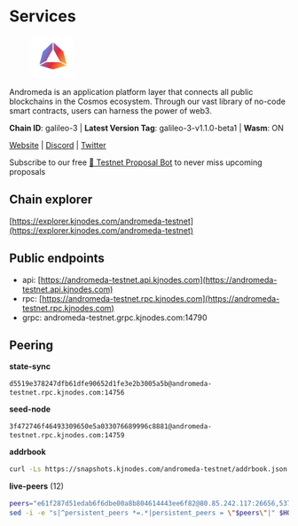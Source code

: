 # Services

<figure><img src="https://raw.githubusercontent.com/kj89/cosmos-images/main/logos/andromeda.png" alt=""><figcaption></figcaption></figure>

Andromeda is an application platform layer that connects all  public blockchains in the Cosmos ecosystem. Through our vast  library of no-code smart contracts, users can harness the power of web3.

**Chain ID**: galileo-3 | **Latest Version Tag**: galileo-3-v1.1.0-beta1 | **Wasm**: ON

[Website](https://www.andromedaprotocol.io) | [Discord](https://discord.gg/wzM3kSN3sE) | [Twitter](https://twitter.com/andromedaprot)



Subscribe to our free [🤖 Testnet Proposal Bot](https://t.me/kjnodes_testnet_proposal_bot) to never miss upcoming proposals


## Chain explorer
[https://explorer.kjnodes.com/andromeda-testnet](https://explorer.kjnodes.com/andromeda-testnet)

## Public endpoints

* api: [https://andromeda-testnet.api.kjnodes.com](https://andromeda-testnet.api.kjnodes.com)
* rpc: [https://andromeda-testnet.rpc.kjnodes.com](https://andromeda-testnet.rpc.kjnodes.com)
* grpc: andromeda-testnet.grpc.kjnodes.com:14790

## Peering

**state-sync**

```text
d5519e378247dfb61dfe90652d1fe3e2b3005a5b@andromeda-testnet.rpc.kjnodes.com:14756
```

**seed-node**

```text
3f472746f46493309650e5a033076689996c8881@andromeda-testnet.rpc.kjnodes.com:14759
```

**addrbook**
```bash
curl -Ls https://snapshots.kjnodes.com/andromeda-testnet/addrbook.json > $HOME/.andromedad/config/addrbook.json
```

**live-peers** (12)
```bash
peers="e61f287d51edab6f6dbe00a8b804614443ee6f82@80.85.242.117:26656,537e0302400604f7dd1b8e49c5660da311066610@199.175.98.104:26656,a537cc2879fc79401f6834aa6483fbb1dee18ef0@137.184.44.33:20156,e1ca2c14c007cc23e280b191d32b6a3da2389672@65.21.183.66:26656,443a51f595c9ca16273ca6146db1375e4223a91f@172.93.110.154:26656,4d4ef8f6ff2f1ac8ba5e102e858f6ecbd0d3dda1@31.220.84.3:26656,717066f5726fb3cd7096f84911c7c8bfe5953e62@81.68.158.68:26656,3b998a882d8d9bcb2869eef988af86254e0e9602@89.116.29.20:26656,69e89a5169fef99ed1b72dadd4f5c7b801616c88@142.132.209.236:21256,bd323d2c7ce260b831d20923d390e4a1623f32c4@213.239.215.195:20095,257491189415103312bcd203b1c6cd114d2cde9e@38.242.225.252:26656,d5519e378247dfb61dfe90652d1fe3e2b3005a5b@65.109.68.190:14756"
sed -i -e "s|^persistent_peers *=.*|persistent_peers = \"$peers\"|" $HOME/.andromedad/config/config.toml
```
